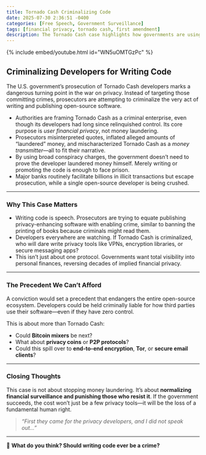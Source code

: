 ```yaml
---
title: Tornado Cash Criminalizing Code
date: 2025-07-30 2:36:51 -0400
categories: [Free Speech, Government Surveillance]
tags: [financial privacy, tornado cash, first amendment]
description: The Tornado Cash case highlights how governments are using surveillance narratives to attack developers and undermine financial privacy.
---
```


{% include embed/youtube.html id="WN5uOMTGzPc" %}

## **Criminalizing Developers for Writing Code**

The U.S. government’s prosecution of Tornado Cash developers marks a dangerous turning point in the war on privacy. Instead of targeting those committing crimes, prosecutors are attempting to criminalize the very act of writing and publishing open-source software.  


- Authorities are framing Tornado Cash as a criminal enterprise, even though its developers had long since relinquished control. Its core purpose is *user financial privacy*, not money laundering.  
- Prosecutors misinterpreted quotes, inflated alleged amounts of “laundered” money, and mischaracterized Tornado Cash as a *money transmitter*—all to fit their narrative.  
- By using broad conspiracy charges, the government doesn’t need to prove the developer laundered money himself. Merely writing or promoting the code is enough to face prison.  
- Major banks routinely facilitate billions in illicit transactions but escape prosecution, while a single open-source developer is being crushed.  

---

### **Why This Case Matters**

- Writing code is speech. Prosecutors are trying to equate publishing privacy-enhancing software with enabling crime, similar to banning the printing of books because criminals might read them.  
- Developers everywhere are watching. If Tornado Cash is criminalized, who will dare write privacy tools like VPNs, encryption libraries, or secure messaging apps?  
- This isn’t just about one protocol. Governments want total visibility into personal finances, reversing decades of implied financial privacy.  

---

### **The Precedent We Can’t Afford**

A conviction would set a precedent that endangers the entire open-source ecosystem. Developers could be held criminally liable for how third parties use their software—even if they have zero control.  

This is about more than Tornado Cash:  
- Could **Bitcoin mixers** be next?  
- What about **privacy coins** or **P2P protocols**?  
- Could this spill over to **end-to-end encryption**, **Tor**, or **secure email clients**?  

---

### **Closing Thoughts**

This case is not about stopping money laundering. It’s about **normalizing financial surveillance and punishing those who resist it**. If the government succeeds, the cost won’t just be a few privacy tools—it will be the loss of a fundamental human right.

> *“First they came for the privacy developers, and I did not speak out…”*

---

💬 **What do you think? Should writing code ever be a crime?**  
